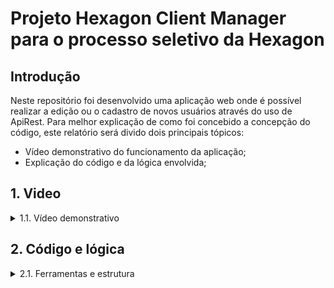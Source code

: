 # Projeto Hexagon Client Manager para o processo seletivo da Hexagon

## Introdução

Neste repositório foi desenvolvido uma aplicação web onde é possível realizar a edição ou o cadastro de novos usuários através do uso de ApiRest. Para melhor explicação de como foi concebido a concepção do código, este relatório será divido dois principais tópicos:

* Vídeo demonstrativo do funcionamento da aplicação;
* Explicação do código e da lógica envolvida;

## 1. Video

<details>
  <summary>1.1. Vídeo demonstrativo</summary><br />
    [![Assistir o vídeo](https://w7.pngwing.com/pngs/467/458/png-transparent-video-player-play-together-angle-text-photography-thumbnail.png)]      (https://clipchamp.com/watch/WcTxfhf6NcR)        
</details>

## 2. Código e lógica

<details>       
  <summary>2.1. Ferramentas e estrutura</summary><br/>
  
  <details>
    <summary>2.1.1. Organização dos arquivos</summary><br/>

    Para facilitar a leitura e reaproveitamento de funções, o código possui uma pasta principal onde se encontram todos os arquivos Javascript chamada <strong>src</strong>. Dentro desta existem os seguintes diretórios:
    
    - <strong>functions</strong> - Dentro desta pasta, existem arquivos com funções usadas em todas as páginas da aplicação, ou seja, funções globais;
    - <strong>component</strong> - Dentro desta pasta, temos os componentes que irão ser renderizados em cada página da aplicação feita em React.js;
    - <strong>pages</strong> - Dentro desta pasta, temos as páginas da aplicação que renderizam os componentes dependendo do caminho que estamos (/edit, /home, etc)

  </details>

  <details>
    <summary>2.1.1. Organização dos arquivos</summary><br/>

    Para facilitar a leitura e reaproveitamento de funções, o código possui uma pasta principal onde se encontram todos os arquivos Javascript chamada <strong>src</strong>. Dentro desta existem os seguintes diretórios:

    - <strong>functions</strong> - Dentro desta pasta, existem arquivos com funções usadas em todas as páginas da aplicação, ou seja, funções globais;
    - <strong>component</strong> - Dentro desta pasta, temos os componentes que irão ser renderizados em cada página da aplicação feita em React.js;
    - <strong>pages</strong> - Dentro desta pasta, temos as páginas da aplicação que renderizam os componentes dependendo do caminho que estamos (/edit, /home, etc)
    
  </details>
  
  <details>
    <summary>2.1.2. Páginas</summary><br/>
    A aplicação possui duas páginas principais, Main, página principal onde é mostrada ao usuário as informações dos clientes recuperados da API e a página de gerenciamento de usuários, podendo ser tanto para edição ou adição, dependendo do tipo de parâmetro que irá receber.
  </details>

  <details>
    <summary>2.1.3. Organiza</summary><br/>
    A aplicação possui duas páginas principais, Main, página principal onde é mostrada ao usuário as informações dos clientes recuperados da API e a página de gerenciamento de usuários, podendo ser tanto para edição ou adição, dependendo do tipo de parâmetro que irá receber.
  </details>
</details>

